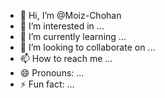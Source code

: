 - 👋 Hi, I’m @Moiz-Chohan
- 👀 I’m interested in ...
- 🌱 I’m currently learning ...
- 💞️ I’m looking to collaborate on ...
- 📫 How to reach me ...
- 😄 Pronouns: ...
- ⚡ Fun fact: ...

<!---
Moiz-Chohan/Moiz-Chohan is a ✨ special ✨ repository because its `README.md` (this file) appears on your GitHub profile.
You can click the Preview link to take a look at your changes.
--->
